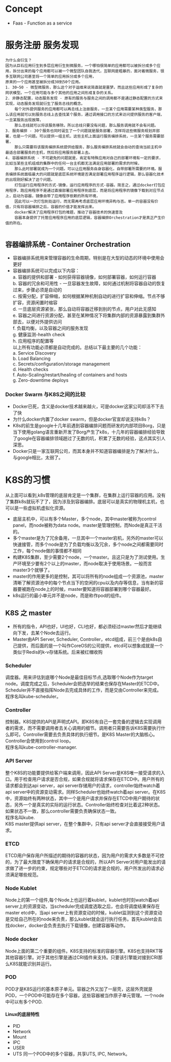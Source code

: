 # Concept
* Faas - Function as a service

# 服务注册 服务发现
```
为什么会衍生？
因为从巨石应用衍生到多层应用衍生到微服务，一个哪怕很简单的应用都可以被拆分成多个应用，拆分出来的每个应用都可以被一个微型团队自我迭代，互联网是粗暴的，面对着微服务，很多互联网公司甚至将一个简单的应用拆分成多个应用，
原来的一个应用甚至被拆分成30到50个应用。
1. 30~50 - 微型微服务，那么这个对于运维来说简直就是噩梦。而且这些应用形成了复杂的网状模型。一个应用可能与多个其他的应用之间形成复杂的关系。
2. 非静态配置，动态服务发现 - 原有的服务与服务之间的调用都不是通过静态配置的方式来实现，动态服务发现就衍生了服务总线的概念。
    每个对外提供服务的应用都可以再总线上注册服务，一旦某个应用需要某种类型服务，那么该应用就可以到服务总线上去查找某个服务，通过调用接口的方式来访问提供服务的客户端，一旦某服务出现故障，
    那么总线就可以将该服务移除。所以总线只要没有问题，那么服务调用就不会有问题。
3. 服务编排 - 30个服务也同时诞生了一个问题就是服务部署，怎样将这些微服务规划并部署，也是一个问题。可以提供一组主机，这些主机上面运行服务编排系统，一旦某个服务需要部署，
    那么只需要将该服务编排系统提供给服务，那么服务编排系统就会自动的查询当前主机中最适合部署服务的主机，然后将应用服务部署上去。
4. 容器编排系统 - 不可避免的问题就是，肯定有特殊应用对自己的部署环境有一定的要求，比如当某些主机组成的集群中的任何一台主机都无法满足应用部署的需求的时候，
    那么此时部署就成为一个问题。可以让应用服务自身容器化，自带部署所需要的环境。服务编排系统面临最大的问题就是底层系统环境是否满足部署应用程序运行逻辑，那么容器化技术的出现刚好解决了这个问题。
    打包运行应用程序的方式-镜像，运行应用程序的方式-容器。简言之，通过docker打包应用程序，跑应用程序不是通过直接部署应用程序到底层，而是将应用程序的镜像下载到对应节点上，启动为容器，镜像自带了应用程序依赖的所有环境，
    因此可以一次打包到处运行，而无需再考虑底层应用环境异构与否。单一的容器没有价值，只有将容器编排之后，容器的价值才能发挥出来。
    docker解决了应用程序打包的难题，推动了容器技术的快速普及
    容器本身提供了托管应用程序应用的底层逻辑，容器编排Orchestration才是真正产生价值的所在。


```

## 容器编排系统 - Container Orchestration
* 容器编排系统用来管理容器的生命周期，特别是在大型的动态的环境中使用会更好
* 容器编排系统可以完成以下内容：<br>
    a. 容器的提供和部署 - 如何获得容器镜像，如何部署容器，如何运行容器<br>
    b. 容器的冗余和可用性 - 一旦容器发生故障，如何通过机制将容器自动的恢复过来，步骤必须是自动的<br>
    c. 按需分配，扩容伸缩，如何根据某种机制自动的进行扩容和伸缩。节点不够扩容，资源闲置时缩容<br>
    d. 一旦底层资源紧张，那么自动将容器迁移到别的节点，用户对此无感知<br>
    e. 容器之间进行资源分配，甚至在某种情况下将集群内部的资源暴露到集群外部去，以便对外提供访问<br>
    f. 负载均衡，以及容器之间的服务发现<br>
    g. 健康监测-health check<br>
    h. 应用程序的配置等<br>
以上所有功能必须都是自动完成的。总结以下最主要的几个功能：<br>
    a. Service Discovery<br>
    b. Load Balancing<br>
    c. Secrets/configuration/storage management<br>
    d. Health checks<br>
    f. Auto-Scaling/restart/healing of containers and hosts<br>
    g. Zero-downtime deploys<br>

### Docker Swarm 与K8S之间的比较
* Docker已死，含义是docker技术越来越火，可是docker这家公司却活不下去了快
* 为什么docker内置了docker swarm，但是docker官宣却说支持k8s？
* K8s的前生是google十几年前遇到容器编排问题而研发的内部项目Borg，只是当下使用golang语言重新开发了Borg产生了k8s，十几年的容器编排经验导致了google在容器编排领域趟过了无数的坑，积累了无数的经验，这点其实引人深思。
* Docker只是一家互联网公司，而其本身并不知道容器编排是为了解决什么，与google相比，太弱了。


# K8S的习惯
从上面可以看到,k8s管理的底层肯定是一个集群，在集群上运行容器的应用。没有了集群k8s就玩不了了，因为涉及到容器编排。底层可以是真实的物理机主机，也可以是一些虚拟机虚拟化资源。
* 底层主机中，可以有多个Master，多个node，其中master被称为control panel，而node被称为data node。master是管理控制，而Node是真正干活的。
* 多个master是为了冗余备用，一旦其中一个master宕机，另外的master可以快速接管，而多个node是为了负载均衡以及冗余，多个node之间都需要同时工作，每个node做的事情都不相同
* 构建K8S集群，至少需要2个node，一个master。且这只是为了测试使用。生产环境至少要有2个以上的master，而node取决于使用场景。一般而言master3个就够了。
* master的作用更多的是控制，其可以将所有的node组成一个资源池，master清晰了解资源池中的每个节点当下的空闲的cpu以及内存等信息，当有新的容器要被跑在node上的时候，master要知道将容器部署到哪个容器最好。
* k8s运行的最小单元并不是node，而是称作pod的组件。


## K8S 之 master
* 所有的指令，API也好，UI也好，CLI也好，都必须经过master然后才能继续向下发，去某个Node去运行。
* Master由API Server, Scheduler, Controller，etcd组成，前三个是由k8s自己提供，而后面的是一个叫作CoreOS的公司提供，etcd可以想象成就是一个类似于Redis的k-v存储系统。后来被红帽收购

### Scheduler
调度器。用来评估到底哪个Node是最佳目标节点,选取哪个Node作为target node。调度完成之后，Scheduler会把选举的结果也保存在Master的ETCD中。Scheduler并不直接指挥Node去完成具体的工作，而是交由Controller来完成。
<br>
程序名叫kube-scheduler。

### Controller
控制器。K8S提供的API是声明式API。即K8S有自己一套完备的逻辑去实现调用者的需求，而不需要调用者去关心调用的细节。调用者只需要告诉K8S需要执行什么即可。Controller需要去负责具体的执行细节。是K8S Master的大脑核心。Controller会使用到control loop。
<br>
程序名叫kube-controller-manager.

### API Server
整个K8S的功能要提供给客户端来调用，因此API Server是K8S唯一接受请求的入口。用于检查用户请求是否合规，如果合规就将请求保存在ETCD中。用户所有的请求都会到达api server，api server存储用户的请求，controller始终watch着api server中的资源变动需求。同样Scheduler也始终watch着api server。在K8S中，资源始终有两种状态，其中一个是用户请求并保存在ETCD中用户期待的状态，另外一个是真实的实际的运行状态。Controller始终检查对比着这2种状态。如果状态不一致，那么controller需要负责确保状态一致。<br>
程序名叫kube.<br>
K8S master提供api server，在整个集群中，只有api server才会直接接受用户请求。

### ETCD
ETCD用户保存用户所描述的期待的容器的状态，因为用户的需求大多数是不可控的，为了最大限度下确保用户的请求是合规的，所以API Server对用户能发出的请求做了进一步的约束，规定哪些对于ETCD的请求是合规的，用户所发出的请求必须满足哪些规范。

### Node Kublet
Node上的第一个组件,每个Node上也运行着kublet，kublet也时刻watch着api server上的资源变动，当scheduler完成调度选取之后，也会将调度结果保存在master etcd中，当api server上有资源变动的时候，kublet监测到这个资源变动是交给自己所在的node来负责，那么kublet就会运行执行任务。首先kublet会去找docker，docker会负责去执行下载镜像，创建容器等动作。

### Node docker
Node上面的第二个重要的组件。K8S支持的标准的容器引擎。K8S也支持RKT等其他容器引擎。对于其他引擎是通过CRI插件来支持。只要该引擎能对接到CRI那么K8S就能识别并运行。

### POD
POD才是K8S运行的基本原子单元。容器之外又加了一层壳，这层外壳就是POD，一个POD中可能存在多个容器，这些容器被当作原子单元管理。一个node中可以有多个POD.


#### Linux的底层特性
* PID
* Network
* Mount
* IPC
* USER
* UTS
同一个POD中的多个容器，共享UTS, IPC, Network。













